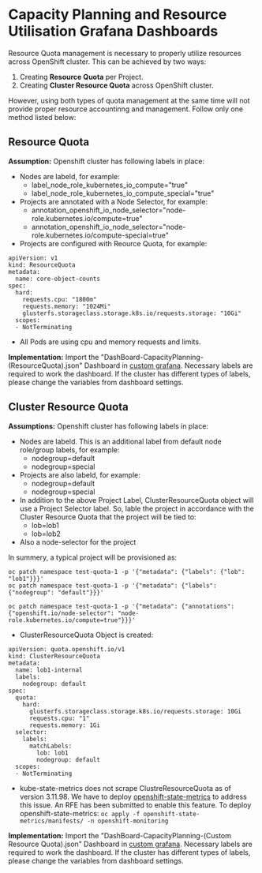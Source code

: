# Capacity Planning and Resource Utilisation Grafana Dashboards


Resource Quota management is necessary to properly utilize resources across OpenShift cluster. This can be achieved by two ways:
1. Creating **Resource Quota** per Project.
2. Creating **Cluster Resource Quota** across OpenShift cluster.

However, using both types of quota management at the same time will not provide proper resource accountinng and management. Follow only one method listed below:

## Resource Quota

**Assumption:** Openshift cluster has following labels in place:
* Nodes are labeld, for example:
  * label_node_role_kubernetes_io_compute="true"
  * label_node_role_kubernetes_io_compute_special="true"
* Projects are annotated with a Node Selector, for example:
  * annotation_openshift_io_node_selector="node-role.kubernetes.io/compute=true"
  * annotation_openshift_io_node_selector="node-role.kubernetes.io/compute-special=true"
* Projects are configured with Reource Quota, for example:
```
apiVersion: v1
kind: ResourceQuota
metadata:
  name: core-object-counts
spec:
  hard:
    requests.cpu: "1800m"
    requests.memory: "1024Mi"
    glusterfs.storageclass.storage.k8s.io/requests.storage: "10Gi"
  scopes:
  - NotTerminating
```
* All Pods are using cpu and memory requests and limits.


**Implementation:** 
Import the "DashBoard-CapacityPlanning-(ResourceQuota).json" Dashboard in [custom grafana](https://github.com/redhat-cop/openshift-toolkit/tree/master/custom-dashboards). Necessary labels are required to work the dashboard. If the cluster has different types of labels, please change the variables from dashboard settings.


## Cluster Resource Quota

**Assumptions:**
Openshift cluster has following labels in place:
* Nodes are labeld. This is an additional label from default node role/group labels, for example:
  * nodegroup=default
  * nodegroup=special
* Projects are also labeld, for example:
  * nodegroup=default
  * nodegroup=special
* In addition to the above Project Label, ClusterResourceQuota object will use a Project Selector label. So, lable the project in accordance with the Cluster Resource Quota that the project will be tied to:
  * lob=lob1
  * lob=lob2
* Also a node-selector for the project

In summery, a typical project will be provisioned as:
```
oc patch namespace test-quota-1 -p '{"metadata": {"labels": {"lob": "lob1"}}}'
oc patch namespace test-quota-1 -p '{"metadata": {"labels": {"nodegroup": "default"}}}'

oc patch namespace test-quota-1 -p '{"metadata": {"annotations": {"openshift.io/node-selector": "node-role.kubernetes.io/compute=true"}}}'
```


* ClusterResourceQuota Object is created:
```
apiVersion: quota.openshift.io/v1
kind: ClusterResourceQuota
metadata:
  name: lob1-internal
  labels:
    nodegroup: default
spec:
  quota:
    hard:
      glusterfs.storageclass.storage.k8s.io/requests.storage: 10Gi
      requests.cpu: "1"
      requests.memory: 1Gi
  selector:
    labels:
      matchLabels:
        lob: lob1
        nodegroup: default
  scopes:
  - NotTerminating
  ```

* kube-state-metrics does not scrape ClustreResourceQuota as of version 3.11.98. We have to deploy [openshift-state-metrics](https://github.com/shah-zobair/openshift-state-metrics) to address this issue. An RFE has been submitted to enable this feature. 
To deploy openshift-state-metrics:
```oc apply -f openshift-state-metrics/manifests/ -n openshift-monitoring```


**Implementation:** 
Import the "DashBoard-CapacityPlanning-(Custom Resource Quota).json" Dashboard in [custom grafana](https://github.com/redhat-cop/openshift-toolkit/tree/master/custom-dashboards). Necessary labels are required to work the dashboard. If the cluster has different types of labels, please change the variables from dashboard settings.
